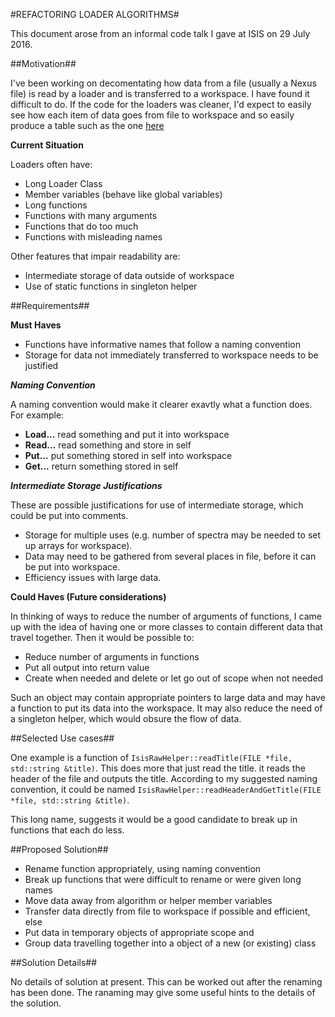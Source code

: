 #REFACTORING LOADER ALGORITHMS#

This document arose from an informal code talk I gave at ISIS on 29 July 2016.

##Motivation##

I've been working on decomentating how data from a file (usually a Nexus file) is read by a loader 
and is transferred to a workspace. I have found it difficult to do. 
If the code for the loaders was cleaner, I'd expect to easily see how each item of data
goes from file to workspace and so easily produce a table such as the one 
[here](http://docs.mantidproject.org/nightly/algorithms/LoadISISNexus-v2.html#data-loaded-from-nexus-file)

**Current Situation**

Loaders often have:
* Long Loader Class
* Member variables (behave like global variables)
* Long functions
* Functions with many arguments
* Functions that do too much
* Functions with misleading names

Other features that impair readability are:
* Intermediate storage of data outside of workspace
* Use of static functions in singleton helper

##Requirements##

**Must Haves**

* Functions have informative names that follow a naming convention
* Storage for data not immediately transferred to workspace needs to be justified

***Naming Convention***

A naming convention would make it clearer exavtly what a function does. For example:
* **Load...** read something and put it into workspace
* **Read...** read something and store in self
* **Put...** put something stored in self into workspace
* **Get...** return something stored in self
 
***Intermediate Storage Justifications***

These are possible justifications for use of intermediate storage, which could be put into comments.
* Storage for multiple uses (e.g. number of spectra may be needed to set up arrays for workspace).
* Data may need to be gathered from several places in file, before it can be put into workspace.
* Efficiency issues with large data.

**Could Haves (Future considerations)**

In thinking of ways to reduce the number of arguments of functions, 
I came up with the idea of having one or more classes to contain different data that travel together.
Then it would be possible to:
* Reduce number of arguments in functions
* Put all output into return value
* Create when needed and delete or let go out of scope when not needed
 
Such an object may contain appropriate pointers to large data and 
may have a function to put its data into the workspace. 
It may also reduce the need of a singleton helper, which would obsure the flow of data.

##Selected Use cases##

One example is a function of ``IsisRawHelper::readTitle(FILE *file, std::string &title)``.
This does more that just read the title. it reads the header of the file and outputs the title.
According to my suggested naming convention, it could be named
``IsisRawHelper::readHeaderAndGetTitle(FILE *file, std::string &title)``.

This long name, suggests it would be a good candidate to break up in functions that each do less.

##Proposed Solution##

* Rename function appropriately, using naming convention
* Break up functions that were difficult to rename or were given long names
* Move data away from algorithm or helper member variables
* Transfer data directly from file to workspace if possible and efficient, else
* Put data in temporary objects of appropriate scope and
* Group data travelling together into a object of a new (or existing) class

##Solution Details##

No details of solution at present. This can be worked out after the renaming has been done. 
The ranaming may give some useful hints to the details of the solution.

